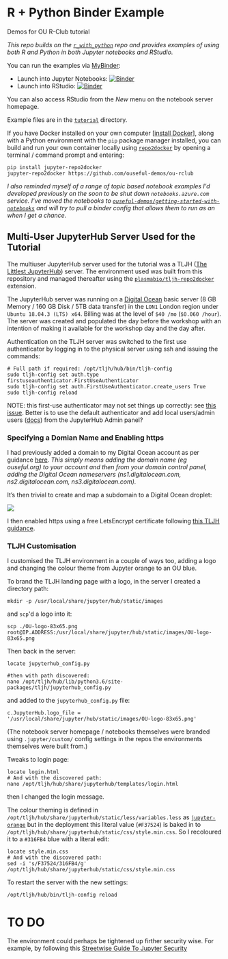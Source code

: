 # R + Python Binder Example

Demos for OU R-Club tutorial

*This repo builds on the [`r_with_python`](https://github.com/binder-examples/r_with_python) repo and provides examples of using both R and Python in both Jupyter notebooks and RStudio.*

You can run the examples via [MyBinder](https://mybinder.readthedocs.io/en/latest/):

 - Launch into Jupyter Notebooks: [![Binder](http://mybinder.org/badge.svg)](http://mybinder.org/v2/gh/ouseful-demos/ou-rclub/master)
 - Launch into RStudio: [![Binder](http://mybinder.org/badge.svg)](http://mybinder.org/v2/gh/ouseful-demos/ou-rclub/master?urlpath=rstudio)

You can also access RStudio from the *New* menu on the notebook server homepage.

Example files are in the [`tutorial`](./tutorial) directory.


If you have Docker installed on your own computer [[install Docker](https://docs.docker.com/engine/install/)], along with a Python environment with the `pip` package manager installed, you can build and run your own container locally using [`repo2docker`](https://repo2docker.readthedocs.io/en/latest/) by opening a terminal / command prompt and entering:

```
pip install jupyter-repo2docker
jupyter-repo2docker https://github.com/ouseful-demos/ou-rclub
```

*I also reminded myself of a range of topic based notebook examples I'd developed previously on the soon to be shut down `notebooks.azure.com` service. I've moved the notebooks to [`ouseful-demos/getting-started-with-notebooks`](https://github.com/ouseful-demos/getting-started-with-notebooks) and will try to pull a binder config that allows them to run as an when I get a chance.*

## Multi-User JupyterHub Server Used for the Tutorial

The multiuser JupyterHub server used for the tutorial was a TLJH ([The Littlest JupyterHub](https://tljh.jupyter.org/en/latest/)) server. The environment used was built from this repository and managed thereafter using the [`plasmabio/tljh-repo2docker`](https://github.com/plasmabio/tljh-repo2docker) extension.

The JupyterHub server was running on a [Digital Ocean](https://www.digitalocean.com/) basic server (8 GB Memory / 160 GB Disk / 5TB data transfer) in the `LON1` London region under `Ubuntu 18.04.3 (LTS) x64`. Billing was at the level of `$40 /mo` (`$0.060 /hour`). The server was created and populated the day before the workshop with an intention of making it available for the workshop day and the day after.

Authentication on the TLJH server was switched to the first use authenticator by logging in to the physical server using ssh and issuing the commands:

```
# Full path if required: /opt/tljh/hub/bin/tljh-config 
sudo tljh-config set auth.type firstuseauthenticator.FirstUseAuthenticator
sudo tljh-config set auth.FirstUseAuthenticator.create_users True
sudo tljh-config reload
```

NOTE: this first-use authenticator may not set things up correctly: see [this issue](https://github.com/plasmabio/tljh-repo2docker/issues/37). Better is to use the default authenticator and add local users/admin users ([docs](https://tljh.jupyter.org/en/latest/howto/admin/admin-users.html?highlight=add%20users)) from the JupyterHub Admin panel?

### Specifying a Domian Name and Enabling https

I had previously added a domain to my Digital Ocean account as per guidance [here](https://www.digitalocean.com/docs/networking/dns/how-to/add-domains/). *This simply means adding the domain name (eg ouseful.org) to your account and then from your domain control panel, adding the Digital Ocean nameservers (ns1.digitalocean.com, ns2.digitalocean.com, ns3.digitalocean.com).*

It’s then trivial to create and map a subdomain to a Digital Ocean droplet:

![](https://ouseful.files.wordpress.com/2020/07/control_panel_-_digitalocean.png?w=768&h=444)

I then enabled https using a free LetsEncrypt certificate following [this TLJH guidance](https://tljh.jupyter.org/en/latest/howto/admin/https.html#howto-admin-https).


### TLJH Customisation

I customised the TLJH environment in a couple of ways too, adding a logo and changing the colour theme from Jupyter orange to an OU blue.

To brand the TLJH landing page with a logo, in the server I created a directory path:

```
mkdir -p /usr/local/share/jupyter/hub/static/images
```
and `scp`'d a logo into it:

```
scp ./OU-logo-83x65.png root@IP.ADDRESS:/usr/local/share/jupyter/hub/static/images/OU-logo-83x65.png
```

Then back in the server:

```
locate jupyterhub_config.py

#then with path discovered:
nano /opt/tljh/hub/lib/python3.6/site-packages/tljh/jupyterhub_config.py
```

and added to the `jupyterhub_config.py` file:

```
c.JupyterHub.logo_file = '/usr/local/share/jupyter/hub/static/images/OU-logo-83x65.png'
```

(The notebook server homepage / notebooks themselves were branded using `.jupyter/custom/` config settings in the repos the environments themselves were built from.)

Tweaks to login page:

```
locate login.html
# And with the discovered path:
nano /opt/tljh/hub/share/jupyterhub/templates/login.html
```

then I changed the login message.

The colour theming is defined in `/opt/tljh/hub/share/jupyterhub/static/less/variables.less` as [`jupyter-orange`](https://github.com/jupyterhub/jupyterhub/search?q=jupyter-orange&unscoped_q=jupyter-orange) but in the deployment this literal value (`#F37524`) is baked in to `/opt/tljh/hub/share/jupyterhub/static/css/style.min.css`. So I recoloured it to a `#316FB4` blue with a literal edit:

```
locate style.min.css
# And with the discovered path:
sed -i 's/F37524/316FB4/g' /opt/tljh/hub/share/jupyterhub/static/css/style.min.css
```

To restart the server with the new settings:

```
/opt/tljh/hub/bin/tljh-config reload
```


# TO DO 

The environment could perhaps be tightened up firther security wise. For example, by following this [Streetwise Guide To
Jupyter Security](https://drive.google.com/file/d/1qkorV2xKkTeu4tk8ThOHeGc6jkmy5InT/view)
